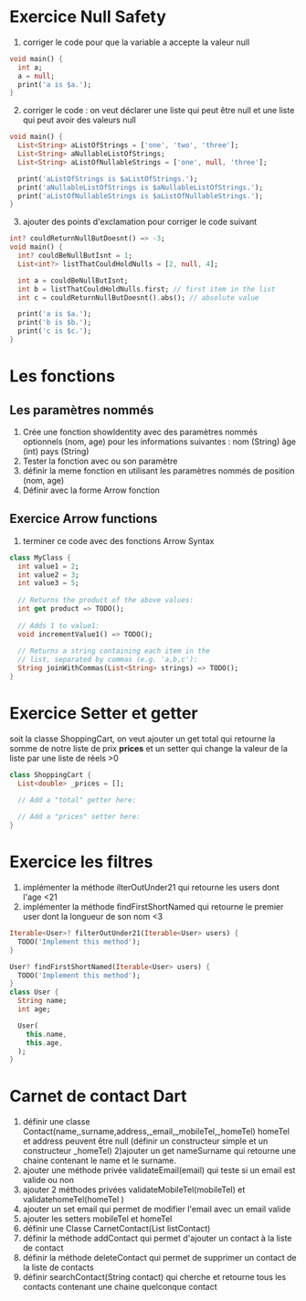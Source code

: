 # Exercice Null Safety
1) corriger le code pour que la variable a accepte la valeur null
```dart
void main() {
  int a;
  a = null;
  print('a is $a.');
}
```
2) corriger le code : on veut  déclarer une liste qui peut être null et une liste qui peut avoir des valeurs null
```dart
void main() {
  List<String> aListOfStrings = ['one', 'two', 'three'];
  List<String> aNullableListOfStrings;
  List<String> aListOfNullableStrings = ['one', null, 'three'];

  print('aListOfStrings is $aListOfStrings.');
  print('aNullableListOfStrings is $aNullableListOfStrings.');
  print('aListOfNullableStrings is $aListOfNullableStrings.');
}
```
3) ajouter des points d'exclamation pour corriger le code suivant
```dart
int? couldReturnNullButDoesnt() => -3;
void main() {
  int? couldBeNullButIsnt = 1;
  List<int?> listThatCouldHoldNulls = [2, null, 4];

  int a = couldBeNullButIsnt;
  int b = listThatCouldHoldNulls.first; // first item in the list
  int c = couldReturnNullButDoesnt().abs(); // absolute value

  print('a is $a.');
  print('b is $b.');
  print('c is $c.');
}
```
# Les fonctions
## Les paramètres nommés
1) Crée une fonction showIdentity avec des paramètres nommés optionnels (nom, age) pour les informations suivantes :
    nom (String)
    âge (int)
    pays (String)
2) Tester la fonction avec ou son paramètre
3) définir la meme fonction en utilisant les paramètres nommés de position (nom, age)
4) Définir avec la forme Arrow fonction
## Exercice Arrow functions
1) terminer ce code avec des fonctions Arrow Syntax
```dart
class MyClass {
  int value1 = 2;
  int value2 = 3;
  int value3 = 5;
  
  // Returns the product of the above values:
  int get product => TODO();
  
  // Adds 1 to value1:
  void incrementValue1() => TODO();
  
  // Returns a string containing each item in the
  // list, separated by commas (e.g. 'a,b,c'): 
  String joinWithCommas(List<String> strings) => TODO();
}
```

# Exercice Setter et getter
soit la classe ShoppingCart, on veut ajouter un get total qui retourne la somme de notre liste de prix __prices__ et un setter qui change la valeur de la liste par une liste de réels >0 
```dart
class ShoppingCart {
  List<double> _prices = [];
  
  // Add a "total" getter here:

  // Add a "prices" setter here:
}
```
# Exercice les filtres 
1) implémenter la méthode ilterOutUnder21 qui retourne les users dont l'age <21
2) implémenter la méthode findFirstShortNamed qui retourne le premier  user dont la longueur de son nom <3 
```dart
Iterable<User>? filterOutUnder21(Iterable<User> users) {
  TODO('Implement this method');
}

User? findFirstShortNamed(Iterable<User> users) {
  TODO('Implement this method');
}
class User {
  String name;
  int age;

  User(
    this.name,
    this.age,
  );
}
```
# Carnet de contact Dart 
1) définir une classe Contact(name,,surname,address,_email,_mobileTel,_homeTel)
homeTel et address peuvent être null (définir un constructeur simple et un constructeur  _homeTel)
2)ajouter un get nameSurname qui retourne une chaine contenant le name et le surname.
3) ajouter une méthode privée validateEmail(email) qui teste si un email est valide ou non
4) ajouter 2 méthodes privées validateMobileTel(mobileTel) et validatehomeTel(homeTel )
5) ajouter un set email qui permet de modifier l'email avec un email valide
6) ajouter les setters mobileTel et homeTel
7) définir une Classe CarnetContact(List<Contact> listContact)
8) définir la méthode addContact qui permet d'ajouter un contact à la liste de contact
9) définir la méthode deleteContact qui permet de supprimer un contact de la liste de contacts
10) définir searchContact(String contact) qui cherche et retourne tous les contacts contenant une chaine quelconque contact


